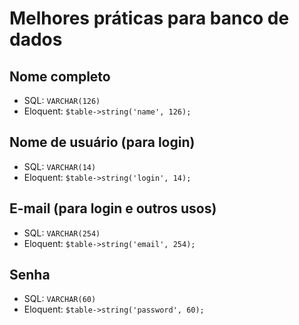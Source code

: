 # Melhores práticas para banco de dados
## Nome completo
* SQL: ``VARCHAR(126)``
* Eloquent: ``$table->string('name', 126);``

## Nome de usuário (para login)
* SQL: ``VARCHAR(14)``
* Eloquent: ``$table->string('login', 14);``

## E-mail (para login e outros usos)
* SQL: ``VARCHAR(254)``
* Eloquent: ``$table->string('email', 254);``

## Senha
* SQL: ``VARCHAR(60)``
* Eloquent: ``$table->string('password', 60);``
